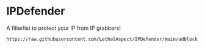 # IPDefender

A filterlist to protect your IP from IP grabbers!

```
https://raw.githubusercontent.com/LethalAspect/IPDefender/main/adblock.txt
```
